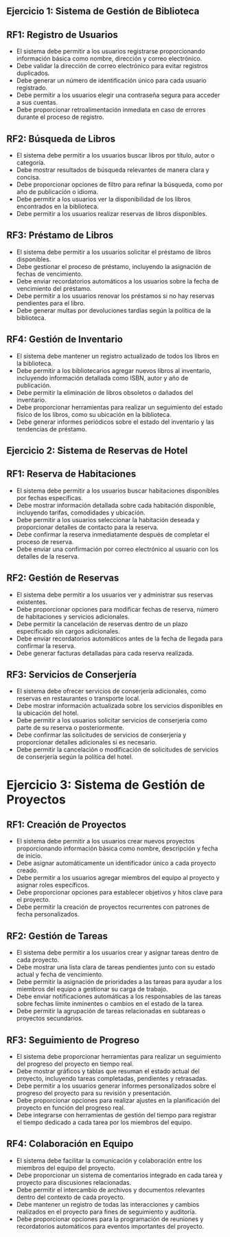 ## Ejercicio 1: Sistema de Gestión de Biblioteca

## RF1: Registro de Usuarios

- El sistema debe permitir a los usuarios registrarse proporcionando información básica como nombre, dirección y correo electrónico.
- Debe validar la dirección de correo electrónico para evitar registros duplicados.
- Debe generar un número de identificación único para cada usuario registrado.
- Debe permitir a los usuarios elegir una contraseña segura para acceder a sus cuentas.
- Debe proporcionar retroalimentación inmediata en caso de errores durante el proceso de registro.

## RF2: Búsqueda de Libros

- El sistema debe permitir a los usuarios buscar libros por título, autor o categoría.
- Debe mostrar resultados de búsqueda relevantes de manera clara y concisa.
- Debe proporcionar opciones de filtro para refinar la búsqueda, como por año de publicación o idioma.
- Debe permitir a los usuarios ver la disponibilidad de los libros encontrados en la biblioteca.
- Debe permitir a los usuarios realizar reservas de libros disponibles.

## RF3: Préstamo de Libros

- El sistema debe permitir a los usuarios solicitar el préstamo de libros disponibles.
- Debe gestionar el proceso de préstamo, incluyendo la asignación de fechas de vencimiento.
- Debe enviar recordatorios automáticos a los usuarios sobre la fecha de vencimiento del préstamo.
- Debe permitir a los usuarios renovar los préstamos si no hay reservas pendientes para el libro.
- Debe generar multas por devoluciones tardías según la política de la biblioteca.

## RF4: Gestión de Inventario

- El sistema debe mantener un registro actualizado de todos los libros en la biblioteca.
- Debe permitir a los bibliotecarios agregar nuevos libros al inventario, incluyendo información detallada como ISBN, autor y año de publicación.
- Debe permitir la eliminación de libros obsoletos o dañados del inventario.
- Debe proporcionar herramientas para realizar un seguimiento del estado físico de los libros, como su ubicación en la biblioteca.
- Debe generar informes periódicos sobre el estado del inventario y las tendencias de préstamo.

## Ejercicio 2: Sistema de Reservas de Hotel

## RF1: Reserva de Habitaciones

- El sistema debe permitir a los usuarios buscar habitaciones disponibles por fechas específicas.
- Debe mostrar información detallada sobre cada habitación disponible, incluyendo tarifas, comodidades y ubicación.
- Debe permitir a los usuarios seleccionar la habitación deseada y proporcionar detalles de contacto para la reserva.
- Debe confirmar la reserva inmediatamente después de completar el proceso de reserva.
- Debe enviar una confirmación por correo electrónico al usuario con los detalles de la reserva.

## RF2: Gestión de Reservas

- El sistema debe permitir a los usuarios ver y administrar sus reservas existentes.
- Debe proporcionar opciones para modificar fechas de reserva, número de habitaciones y servicios adicionales.
- Debe permitir la cancelación de reservas dentro de un plazo especificado sin cargos adicionales.
- Debe enviar recordatorios automáticos antes de la fecha de llegada para confirmar la reserva.
- Debe generar facturas detalladas para cada reserva realizada.

## RF3: Servicios de Conserjería

- El sistema debe ofrecer servicios de conserjería adicionales, como reservas en restaurantes o transporte local.
- Debe mostrar información actualizada sobre los servicios disponibles en la ubicación del hotel.
- Debe permitir a los usuarios solicitar servicios de conserjería como parte de su reserva o posteriormente.
- Debe confirmar las solicitudes de servicios de conserjería y proporcionar detalles adicionales si es necesario.
- Debe permitir la cancelación o modificación de solicitudes de servicios de conserjería según la política del hotel.

# Ejercicio 3: Sistema de Gestión de Proyectos

## RF1: Creación de Proyectos

- El sistema debe permitir a los usuarios crear nuevos proyectos proporcionando información básica como nombre, descripción y fecha de inicio.
- Debe asignar automáticamente un identificador único a cada proyecto creado.
- Debe permitir a los usuarios agregar miembros del equipo al proyecto y asignar roles específicos.
- Debe proporcionar opciones para establecer objetivos y hitos clave para el proyecto.
- Debe permitir la creación de proyectos recurrentes con patrones de fecha personalizados.

## RF2: Gestión de Tareas

- El sistema debe permitir a los usuarios crear y asignar tareas dentro de cada proyecto.
- Debe mostrar una lista clara de tareas pendientes junto con su estado actual y fecha de vencimiento.
- Debe permitir la asignación de prioridades a las tareas para ayudar a los miembros del equipo a gestionar su carga de trabajo.
- Debe enviar notificaciones automáticas a los responsables de las tareas sobre fechas límite inminentes o cambios en el estado de la tarea.
- Debe permitir la agrupación de tareas relacionadas en subtareas o proyectos secundarios.

## RF3: Seguimiento de Progreso

- El sistema debe proporcionar herramientas para realizar un seguimiento del progreso del proyecto en tiempo real.
- Debe mostrar gráficos y tablas que resuman el estado actual del proyecto, incluyendo tareas completadas, pendientes y retrasadas.
- Debe permitir a los usuarios generar informes personalizados sobre el progreso del proyecto para su revisión y presentación.
- Debe proporcionar opciones para realizar ajustes en la planificación del proyecto en función del progreso real.
- Debe integrarse con herramientas de gestión del tiempo para registrar el tiempo dedicado a cada tarea por los miembros del equipo.

## RF4: Colaboración en Equipo

- El sistema debe facilitar la comunicación y colaboración entre los miembros del equipo del proyecto.
- Debe proporcionar un sistema de comentarios integrado en cada tarea y proyecto para discusiones relacionadas.
- Debe permitir el intercambio de archivos y documentos relevantes dentro del contexto de cada proyecto.
- Debe mantener un registro de todas las interacciones y cambios realizados en el proyecto para fines de seguimiento y auditoría.
- Debe proporcionar opciones para la programación de reuniones y recordatorios automáticos para eventos importantes del proyecto.
